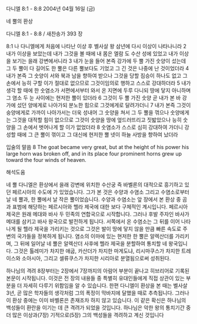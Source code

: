 다니엘 8:1 - 8:8 
2004년 04월 16일 (금)

네 뿔의 환상



다니엘 8:1 - 8:8 / 새찬송가 393 장


8:1 나 다니엘에게 처음에 나타난 이상 후 벨사살 왕 삼년에 다시 이상이 나타나니라 2 내가 이상을 보았는데 내가 그것을 볼 때에 내 몸은 엘람 도 수산 성에 있었고 내가 이상을 보기는 을래 강변에서니라 3 내가 눈을 들어 본즉 강가에 두 뿔 가진 숫양이 섰는데 그 두 뿔이 다 길어도 한 뿔은 다른 뿔보다도 기었고 그 긴 것은 나중에 난 것이었더라 4 내가 본즉 그 숫양이 서와 북과 남을 향하여 받으나 그것을 당할 짐승이 하나도 없고 그 손에서 능히 구할 이가 절대로 없으므로 그것이임의로 행하고 스스로 강대하더라 5 내가 생각 할 때에 한 숫염소가 서편에서부터 와서 온 지면에 두루 다니되 땅에 닿지 아니하며 그 염소 두 눈 사이에는 현저한 뿔이 있더라 6 그것이 두 뿔 가진 숫양 곧 내가 본 바 강가에 섰던 양에게로 나아가되 분노한 힘으로 그것에게로 달려가더니 7 내가 본즉 그것이 숭양에게로 가까이 나아가서는 더욱 성내어 그 숫양을 쳐서 그 두 뿔을 꺾으나 숫양에게는 그것을 대적할 힘이 없으므로 그것이 숫양을 땅에 엎드러뜨리고 짓밟았으나 능히 숫양을 그 손에서 벗어나게 할 이가 없었더라 8 숫염소가 스스로 심히 강대하여 가더니 강성할 때에 그 큰 뿔이 꺾이고 그 대신에 현저한 뿔 넷이 하늘 사방을 향하여 났더라

입술의 말씀
8 The goat became very great, but at the height of his power his large horn was broken off, and in its place four prominent horns grew up toward the four winds of heaven.

해석도움





네 뿔
다니엘은 환상에서 을래 강변에 위치한 수산궁 즉 바벨론의 대적으로 흥기하고 있던 페르시아의 수도에 가 있었습니다.  그가 본 것은 수양과 수염소 그리고 수염소로부터 날 네 뿔과, 한 뿔에서 날 작은 뿔이었습니다.  수양과 수염소는 앞 장에서 본 환상 중 곰과 표범에 해당하는 페르시아와 헬라 제국에 대한 보다 구체적인 계시입니다.  페르시아 제국은 원래 메대와 바사 두 민족의 연합국으로 시작합니다.  그러나 후발 주자인 바사가 메대를 삼키고 바사 왕국으로 발전하게 됩니다.  서쪽에서 온 수염소는 그 뒤를 이어 나타나게 될 헬라 제국을 가리키는 것으로 그것은 발이 땅에 닿지 않을 만큼 빠른 속도로 주변의 국가들을 정복하게 됩니다.  염소의 이마에 있는 현저한 한 뿔은 알렉산더를 가리키며, 그 뒤에 일어날 네 뿔은 알렉산더 사후에 헬라 제국을 분할하여 통치할 네 왕국입니다.  그것은 톨레미가 차지한 애굽, 카산더가 차지한 마게도냐, 리시마쿠스가 차지한 트레이스와 소아시아, 그리고 셀류쿠스가 차지한 시리아로 분열됨으로써 성취된다.

하나님의 격려
8장부터는 2장에서 7장까지의 아람어 부분이 끝나고 히브리어로 기록된 본문이 시작됩니다.  이것은 전 장의 내용들 중 특별히 유대인들에게 직접 상관이 있는 부분을 더 자세히 다루기 위함임을 알 수 있습니다.  한편 다니엘이 환상을 본 때는 벨사살 3년, 곧 많은 학자들의 생각처럼 그의 폭정이 막바지에 달했을 때로 추측됩니다.  그러나 이 환상 중에는 이미 바벨론은 존재조차 하지 않고 있습니다.  이 같은 확신은 하나님의 백성들이 환란을 이기는 데 큰 격려가 되었을 것입니다.  하나님은 악한 왕의 통치기간 중 더 많은 이상과(7장) 기적으로(5장) 그의 백성들을 격려하고 계신 것입니다